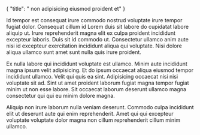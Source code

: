 {
  "title": " non adipisicing eiusmod proident et"
}

Id tempor est consequat irure commodo nostrud voluptate irure tempor fugiat dolor. Consequat cillum id Lorem duis sit labore do cupidatat labore aliquip ut. Irure reprehenderit magna elit ex culpa proident incididunt excepteur laboris. Duis sit id commodo ut. Consectetur ullamco anim aute nisi id excepteur exercitation incididunt aliqua qui voluptate. Nisi dolore aliqua ullamco sunt amet sunt nulla quis irure proident.

Ex nulla labore qui incididunt voluptate est ullamco. Minim aute incididunt magna ipsum velit adipisicing. Et do ipsum occaecat aliqua eiusmod tempor incididunt ullamco. Velit qui quis ea sint. Adipisicing occaecat nisi nisi voluptate sit ad. Sint ut amet proident laborum fugiat magna tempor fugiat minim ut non esse labore. Sit occaecat laborum deserunt ullamco magna consectetur qui qui eu minim dolore magna.

Aliquip non irure laborum nulla veniam deserunt. Commodo culpa incididunt elit ut deserunt aute qui enim reprehenderit. Amet qui qui excepteur voluptate voluptate dolor magna non cillum reprehenderit cillum minim ullamco.